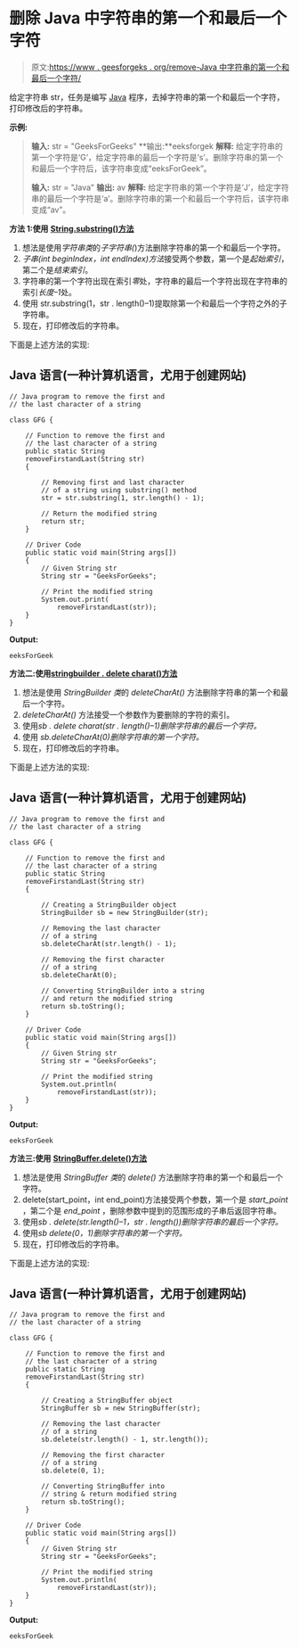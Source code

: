 # 删除 Java 中字符串的第一个和最后一个字符

> 原文:[https://www . geesforgeks . org/remove-Java 中字符串的第一个和最后一个字符/](https://www.geeksforgeeks.org/remove-first-and-last-character-of-a-string-in-java/)

给定字符串 str，任务是编写 [Java](https://www.geeksforgeeks.org/java/) 程序，去掉字符串的第一个和最后一个字符，打印修改后的字符串。

**示例:**

> **输入:** str = "GeeksForGeeks"
> **输出:**eeksforgek
> **解释:**
> 给定字符串的第一个字符是‘G’，给定字符串的最后一个字符是‘s’。删除字符串的第一个和最后一个字符后，该字符串变成“eeksForGeek”。
> 
> **输入:** str = "Java"
> **输出:** av
> **解释:**
> 给定字符串的第一个字符是‘J’，给定字符串的最后一个字符是‘a’。删除字符串的第一个和最后一个字符后，该字符串变成“av”。

**方法 1:使用** [**String.substring()方法**](https://www.geeksforgeeks.org/substring-in-java/)

1.  想法是使用*字符串类*的*子字符串(*)方法删除字符串的第一个和最后一个字符。
2.  *子串(int beginIndex，int endIndex)方法*接受两个参数，第一个是*起始索引*，第二个是*结束索引*。
3.  字符串的第一个字符出现在索引*零*处，字符串的最后一个字符出现在字符串的索引*长度–1*处。
4.  使用 str.substring(1，str . length()–1)提取除第一个和最后一个字符之外的子字符串。
5.  现在，打印修改后的字符串。

下面是上述方法的实现:

## Java 语言(一种计算机语言，尤用于创建网站)

```
// Java program to remove the first and
// the last character of a string

class GFG {

    // Function to remove the first and
    // the last character of a string
    public static String
    removeFirstandLast(String str)
    {

        // Removing first and last character
        // of a string using substring() method
        str = str.substring(1, str.length() - 1);

        // Return the modified string
        return str;
    }

    // Driver Code
    public static void main(String args[])
    {
        // Given String str
        String str = "GeeksForGeeks";

        // Print the modified string
        System.out.print(
            removeFirstandLast(str));
    }
}
```

**Output:**

```
eeksForGeek

```

**方法二:使用**[**stringbuilder . delete charat()方法**](https://www.geeksforgeeks.org/stringbuilder-deletecharat-in-java-with-examples/)

1.  想法是使用 *StringBuilder 类*的 *deleteCharAt()* 方法删除字符串的第一个和最后一个字符。
2.  *deleteCharAt()* 方法接受一个参数作为要删除的字符的索引。
3.  使用*sb . delete charat(str . length()–1)删除字符串的最后一个字符。*
4.  使用 *sb.deleteCharAt(0)删除字符串的第一个字符。*
5.  现在，打印修改后的字符串。

下面是上述方法的实现:

## Java 语言(一种计算机语言，尤用于创建网站)

```
// Java program to remove the first and
// the last character of a string

class GFG {

    // Function to remove the first and
    // the last character of a string
    public static String
    removeFirstandLast(String str)
    {

        // Creating a StringBuilder object
        StringBuilder sb = new StringBuilder(str);

        // Removing the last character
        // of a string
        sb.deleteCharAt(str.length() - 1);

        // Removing the first character
        // of a string
        sb.deleteCharAt(0);

        // Converting StringBuilder into a string
        // and return the modified string
        return sb.toString();
    }

    // Driver Code
    public static void main(String args[])
    {
        // Given String str
        String str = "GeeksForGeeks";

        // Print the modified string
        System.out.println(
            removeFirstandLast(str));
    }
}
```

**Output:**

```
eeksForGeek

```

**方法三:使用** [**StringBuffer.delete()方法**](https://www.geeksforgeeks.org/stringbuffer-delete-method-in-java-with-examples/)

1.  想法是使用 *StringBuffer 类*的 *delete()* 方法删除字符串的第一个和最后一个字符。
2.  delete(start_point，int end_point)方法接受两个参数，第一个是 *start_point* ，第二个是 *end_point* ，删除参数中提到的范围形成的子串后返回字符串。
3.  使用*sb . delete(str.length()–1，str . length())删除字符串的最后一个字符。*
4.  使用*sb delete(0，1)删除字符串的第一个字符。*
5.  现在，打印修改后的字符串。

下面是上述方法的实现:

## Java 语言(一种计算机语言，尤用于创建网站)

```
// Java program to remove the first and
// the last character of a string

class GFG {

    // Function to remove the first and
    // the last character of a string
    public static String
    removeFirstandLast(String str)
    {

        // Creating a StringBuffer object
        StringBuffer sb = new StringBuffer(str);

        // Removing the last character
        // of a string
        sb.delete(str.length() - 1, str.length());

        // Removing the first character
        // of a string
        sb.delete(0, 1);

        // Converting StringBuffer into
        // string & return modified string
        return sb.toString();
    }

    // Driver Code
    public static void main(String args[])
    {
        // Given String str
        String str = "GeeksForGeeks";

        // Print the modified string
        System.out.println(
            removeFirstandLast(str));
    }
}
```

**Output:**

```
eeksForGeek

```